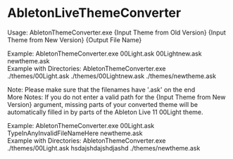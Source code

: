 # AbletonLiveThemeConverter
Usage:                      AbletonThemeConverter.exe {Input Theme from Old Version} {Input Theme from New Version} {Output File Name}

Example:                    AbletonThemeConverter.exe 00Light.ask 00Lightnew.ask newtheme.ask <br>
Example with Directories:   AbletonThemeConverter.exe ./themes/00Light.ask ./themes/00Lightnew.ask ./themes/newtheme.ask

Note:                       Please make sure that the filenames have '.ask' on the end
<br>
More Notes: If you do not enter a valid path for the {Input Theme from New Version} argument, missing parts of your converted theme will be automatically filled in by parts of the Ableton Live 11 00Light theme. <br>

Example:                   AbletonThemeConverter.exe 00Light.ask TypeInAnyInvalidFileNameHere newtheme.ask <br>
Example with Directories:  AbletonThemeConverter.exe ./themes/00Light.ask hsdajshdajshdjashd ./themes/newtheme.ask
